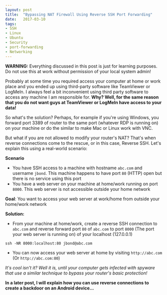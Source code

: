 ```yaml
---
layout: post
title:  "Bypassing NAT Firewall Using Reverse SSH Port Forwarding"
date:   2017-03-10
tags:
- SSH
- Linux
- Ubuntu
- Security
- port-forwarding
- Networking
---
```


**WARNING:** Everything discussed in this post is just for learning purposes. Do not use this at work without permission of your local system admin!

Probably at some time you required access your computer at home or work place and you ended up using third-party software like TeamViewer or LogMeIn. I always feel a bit inconvenient using third party software to access any machine I am responsible for. **Why? Well, for the same reason that you do not want guys at TeamViewer or LogMeIn have access to your data!**


So what's the solution? Perhaps, for example if you're using Windows, you forward port 3389 of router to the same port (whatever RDP is running on) on your machine or do the similar to make Mac or Linux work with VNC.

But what if you are not allowed to modify your router's NAT? That's when reverse connections come to the rescue, or in this case, Reverse SSH. Let's explain this using a real-world scenario:

**Scenario**

- You have SSH access to a machine with hostname `abc.com` and username `jbond`. This machine happens to have port `80` (HTTP) open but there is no service using this port
- You have a web server on your machine at home/work running on port `8000`. This web server is not accessible outside your home network

**Goal**: You want to access your web server at work/home from outside your home/work network

**Solution:**

- From your machine at home/work, create a reverse SSH connection to `abc.com` and reverse forward port `80` of `abc.com` to port `8000` (The port your web server is running on) of your localhost (127.0.0.1)

```
ssh -NR 8000:localhost:80 jbond@abc.com
```

- You can now access your web server at home by visiting `http://abc.com` (Or `http://abc.com:80`)

*It's cool isn't it? Well it is, until your computer gets infected with spyware that use a similar technique to bypass your router's basic protection!*

**In a later post, I will explain how you can use reverse connections to create a backdoor on an Android device...**
